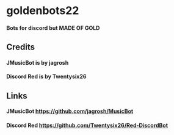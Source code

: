 # goldenbots22
#### Bots for discord but MADE OF GOLD
## Credits
#### JMusicBot is by jagrosh
#### Discord Red is by Twentysix26

## Links
#### JMusicBot https://github.com/jagrosh/MusicBot
#### Discord Red https://github.com/Twentysix26/Red-DiscordBot
